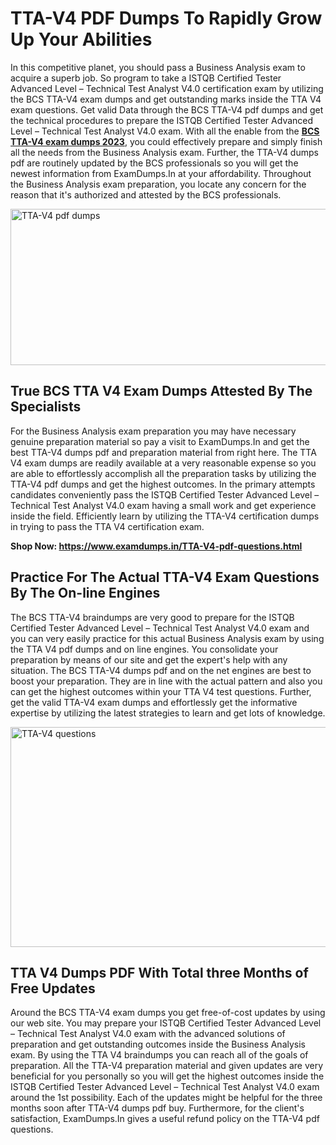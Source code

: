 <h1><strong>TTA-V4 PDF Dumps To Rapidly Grow Up Your Abilities</strong></h1>
<p>In this competitive planet, you should pass a Business Analysis exam to acquire a superb job. So program to take a ISTQB Certified Tester Advanced Level – Technical Test Analyst V4.0 certification exam by utilizing the BCS TTA-V4 exam dumps and get outstanding marks inside the TTA V4 exam questions. Get valid Data through the BCS TTA-V4 pdf dumps and get the technical procedures to prepare the ISTQB Certified Tester Advanced Level – Technical Test Analyst V4.0 exam. With all the enable from the <strong><a href="https://www.examdumps.in/TTA-V4-pdf-questions.html">BCS TTA-V4 exam dumps 2023</a></strong>, you could effectively prepare and simply finish all the needs from the Business Analysis exam. Further, the TTA-V4 dumps pdf are routinely updated by the BCS professionals so you will get the newest information from ExamDumps.In at your affordability. Throughout the Business Analysis exam preparation, you locate any concern for the reason that it's authorized and attested by the BCS professionals.</p>
<p><img src="https://i.ibb.co/zxJwW90/Copy-of-Online-Classes-Twitter-header-post-Made-with-Poster-My-Wall-1.png" alt="TTA-V4 pdf dumps" width="750" height="250" /></p>
<h2><strong>True BCS TTA V4 Exam Dumps Attested By The Specialists</strong></h2>
<p>For the Business Analysis exam preparation you may have necessary genuine preparation material so pay a visit to ExamDumps.In and get the best TTA-V4 dumps pdf and preparation material from right here. The TTA V4 exam dumps are readily available at a very reasonable expense so you are able to effortlessly accomplish all the preparation tasks by utilizing the TTA-V4 pdf dumps and get the highest outcomes. In the primary attempts candidates conveniently pass the ISTQB Certified Tester Advanced Level – Technical Test Analyst V4.0 exam having a small work and get experience inside the field. Efficiently learn by utilizing the TTA-V4 certification dumps in trying to pass the TTA V4 certification exam.</p>
<p><strong>Shop Now:&nbsp;<a href="https://www.examdumps.in/TTA-V4-pdf-questions.html">https://www.examdumps.in/TTA-V4-pdf-questions.html</a></strong></p>
<h2><strong>Practice For The Actual TTA-V4 Exam Questions By The On-line Engines</strong></h2>
<p>The BCS TTA-V4 braindumps are very good to prepare for the ISTQB Certified Tester Advanced Level – Technical Test Analyst V4.0 exam and you can very easily practice for this actual Business Analysis exam by using the TTA V4 pdf dumps and on line engines. You consolidate your preparation by means of our site and get the expert's help with any situation. The BCS TTA-V4 dumps pdf and on the net engines are best to boost your preparation. They are in line with the actual pattern and also you can get the highest outcomes within your TTA V4 test questions. Further, get the valid TTA-V4 exam dumps and effortlessly get the informative expertise by utilizing the latest strategies to learn and get lots of knowledge.</p>
<p><a href="https://www.examdumps.in/TTA-V4-pdf-questions.html"><img src="https://i.ibb.co/QkNtdwY/Copy-of-Zoom-Online-Classes-Facebook-Share-Po-Made-with-Poster-My-Wall-1.jpg" alt="TTA-V4 questions" width="670" height="352" /></a></p>
<h2><strong>TTA V4 Dumps PDF With Total three Months of Free Updates</strong></h2>
<p>Around the BCS TTA-V4 exam dumps you get free-of-cost updates by using our web site. You may prepare your ISTQB Certified Tester Advanced Level – Technical Test Analyst V4.0 exam with the advanced solutions of preparation and get outstanding outcomes inside the Business Analysis exam. By using the TTA V4 braindumps you can reach all of the goals of preparation. All the TTA-V4 preparation material and given updates are very beneficial for you personally so you will get the highest outcomes inside the ISTQB Certified Tester Advanced Level – Technical Test Analyst V4.0 exam around the 1st possibility. Each of the updates might be helpful for the three months soon after TTA-V4 dumps pdf buy. Furthermore, for the client's satisfaction, ExamDumps.In gives a useful refund policy on the TTA-V4 pdf questions.</p>
